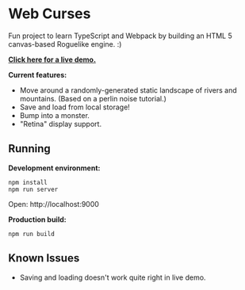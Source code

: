 # Web Curses

Fun project to learn TypeScript and Webpack by building an HTML 5
canvas-based Roguelike engine. :)

**[Click here for a live demo.](https://web-curses.netlify.com/)**

**Current features:**

* Move around a randomly-generated static landscape of rivers and mountains. (Based on a perlin noise tutorial.)
* Save and load from local storage!
* Bump into a monster.
* "Retina" display support.

## Running

**Development environment:**

    npm install
    npm run server

Open: http://localhost:9000

**Production build:**

    npm run build

## Known Issues

* Saving and loading doesn't work quite right in live demo.
